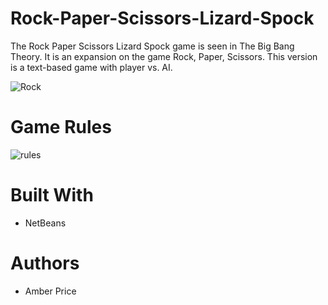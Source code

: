 # Rock-Paper-Scissors-Lizard-Spock
The Rock Paper Scissors Lizard Spock game is seen in The Big Bang Theory. It is an expansion on the game Rock, Paper, Scissors. This version is a text-based game with player vs. AI. 

![Rock](https://i.ibb.co/R9Wn1Z4/lizard.png)
# Game Rules
![rules](https://i.ibb.co/47W03zm/FIUAIWEI7-Q0-TCUT-LARGE.jpg)
# Built With
* NetBeans
# Authors
* Amber Price
